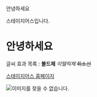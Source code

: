 안녕하세요
<!-- 마크다운 엔터는 엔터 두번 눌러야함. 그리고 여러번 엔터를 눌러도 엔터 한번으로 처리됨 -->
스테이지어스입니다. 

# 안녕하세요
<!-- #을 붙이면 크고 굵어진다. #은 6개까지 붙일 수 있음 -->

글씨 효과 목록 : **볼드체** *이텔릭체* ~~취소선~~

[스테이지어스 홈페이지](https://www.stageus.co.kr)
<!-- 하이퍼링크 -->

![이미지를 찾을 수 없습니다.](https://stageus.co.kr/img/logoBlack.png)
<!-- 느낌표는 이미지 -->

